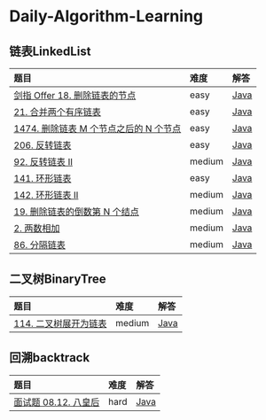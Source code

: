 # Daily-Algorithm-Learning
## 链表LinkedList
| 题目 | 难度 | 解答 |
| :---------- | :----------| :---------- |
| [剑指 Offer 18. 删除链表的节点](https://leetcode.cn/problems/shan-chu-lian-biao-de-jie-dian-lcof/description/) | easy | [Java](src/linkedlist/DeleteNodeInLinedList.java) |
| [21. 合并两个有序链表](https://leetcode.cn/problems/merge-two-sorted-lists/description/) | easy | [Java](src/linkedlist/MergeTwoSortedLists.java) |
| [1474. 删除链表 M 个节点之后的 N 个节点](https://leetcode.cn/problems/delete-n-nodes-after-m-nodes-of-a-linked-list/?envType=study-plan-v2&envId=premium-algo-100) | easy | [Java](src/linkedlist/DeleteNodesFromLinkedList.java) |
| [206. 反转链表](https://leetcode.cn/problems/reverse-linked-list/) | easy | [Java](src/linkedlist/ReverseLinkedList.java) |
| [92. 反转链表 II](https://leetcode.cn/problems/reverse-linked-list-ii/description/) | medium | [Java](src/linkedlist/ReverseLinkedListII.java) |
| [141. 环形链表](https://leetcode.cn/problems/linked-list-cycle/description/) | easy | [Java](src/linkedlist/LinkedListCycle.java) |
| [142. 环形链表 II](https://leetcode.cn/problems/linked-list-cycle-ii/) | medium | [Java](src/linkedlist/LinkedListCycleII.java) |
| [19. 删除链表的倒数第 N 个结点](https://leetcode.cn/problems/remove-nth-node-from-end-of-list/?envType=study-plan-v2&envId=top-interview-150) | medium | [Java](src/linkedlist/RemoveNthNodeFromEndOfList.java) |
| [2. 两数相加](https://leetcode.cn/problems/add-two-numbers/description/?envType=study-plan-v2&envId=top-interview-150) | medium | [Java](src/linkedlist/AddTwoNumbers.java) |
| [86. 分隔链表](https://leetcode.cn/problems/partition-list/) | medium | [Java](src/linkedlist/PartitionList.java) |

## 二叉树BinaryTree
| 题目 | 难度 | 解答 |
| :---------- | :----------| :---------- |
| [114. 二叉树展开为链表](https://leetcode.cn/problems/flatten-binary-tree-to-linked-list/description/) | medium | [Java](src/binarytree/FlattenBinaryTreeToLinedList.java) |

## 回溯backtrack
| 题目 | 难度 | 解答 |
| :---------- | :----------| :---------- |
| [面试题 08.12. 八皇后](https://leetcode.cn/problems/eight-queens-lcci/description/) | hard | [Java](src/backtrack/NQueens.java) |